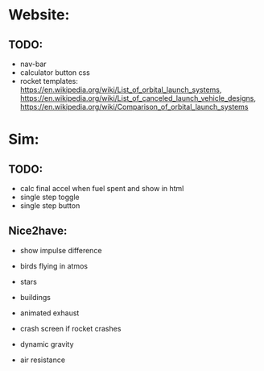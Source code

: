 # Website:
## TODO:
* nav-bar
* calculator button css
* rocket templates: https://en.wikipedia.org/wiki/List_of_orbital_launch_systems, https://en.wikipedia.org/wiki/List_of_canceled_launch_vehicle_designs, https://en.wikipedia.org/wiki/Comparison_of_orbital_launch_systems

# Sim:
## TODO:
* calc final accel when fuel spent and show in html
* single step toggle
* single step button


## Nice2have:

* show impulse difference
* birds flying in atmos
* stars
* buildings
* animated exhaust
* crash screen if rocket crashes

* dynamic gravity
* air resistance
